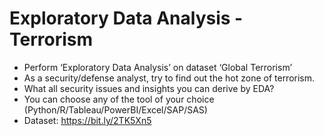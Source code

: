 # Exploratory Data Analysis - Terrorism
* Perform ‘Exploratory Data Analysis’ on dataset ‘Global Terrorism’
* As a security/defense analyst, try to find out the hot zone of terrorism.
* What all security issues and insights you can derive by EDA?
* You can choose any of the tool of your choice (Python/R/Tableau/PowerBI/Excel/SAP/SAS)
* Dataset: https://bit.ly/2TK5Xn5